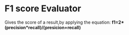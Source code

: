# F1 score Evaluator

Gives the score of a result,by applying the equation:
**f1=2\*(precision*recall)/(presicion+recall)**

